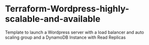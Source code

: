 # Terraform-Wordpress-highly-scalable-and-available
Template to launch a Wordpress server with a load balancer and auto scaling group and a DynamoDB Instance with Read Replicas
